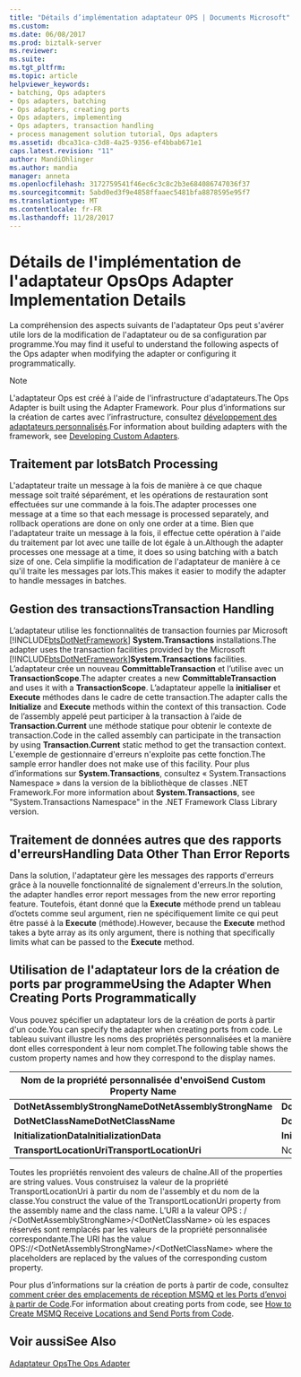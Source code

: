 ```yaml
---
title: "Détails d’implémentation adaptateur OPS | Documents Microsoft"
ms.custom: 
ms.date: 06/08/2017
ms.prod: biztalk-server
ms.reviewer: 
ms.suite: 
ms.tgt_pltfrm: 
ms.topic: article
helpviewer_keywords:
- batching, Ops adapters
- Ops adapters, batching
- Ops adapters, creating ports
- Ops adapters, implementing
- Ops adapters, transaction handling
- process management solution tutorial, Ops adapters
ms.assetid: dbca31ca-c3d8-4a25-9356-ef4bbab671e1
caps.latest.revision: "11"
author: MandiOhlinger
ms.author: mandia
manager: anneta
ms.openlocfilehash: 3172759541f46ec6c3c8c2b3e684086747036f37
ms.sourcegitcommit: 5abd0ed3f9e4858ffaaec5481bfa8878595e95f7
ms.translationtype: MT
ms.contentlocale: fr-FR
ms.lasthandoff: 11/28/2017
---
```

# <a name="ops-adapter-implementation-details"></a><span data-ttu-id="d99ea-102">Détails de l'implémentation de l'adaptateur Ops</span><span class="sxs-lookup"><span data-stu-id="d99ea-102">Ops Adapter Implementation Details</span></span>
<span data-ttu-id="d99ea-103">La compréhension des aspects suivants de l'adaptateur Ops peut s'avérer utile lors de la modification de l'adaptateur ou de sa configuration par programme.</span><span class="sxs-lookup"><span data-stu-id="d99ea-103">You may find it useful to understand the following aspects of the Ops adapter when modifying the adapter or configuring it programmatically.</span></span>  
  
> [!NOTE]
>  <span data-ttu-id="d99ea-104">L'adaptateur Ops est créé à l'aide de l'infrastructure d'adaptateurs.</span><span class="sxs-lookup"><span data-stu-id="d99ea-104">The Ops Adapter is built using the Adapter Framework.</span></span> <span data-ttu-id="d99ea-105">Pour plus d’informations sur la création de cartes avec l’infrastructure, consultez [développement des adaptateurs personnalisés](../core/developing-custom-adapters.md).</span><span class="sxs-lookup"><span data-stu-id="d99ea-105">For information about building adapters with the framework, see [Developing Custom Adapters](../core/developing-custom-adapters.md).</span></span>  
  
## <a name="batch-processing"></a><span data-ttu-id="d99ea-106">Traitement par lots</span><span class="sxs-lookup"><span data-stu-id="d99ea-106">Batch Processing</span></span>  
 <span data-ttu-id="d99ea-107">L'adaptateur traite un message à la fois de manière à ce que chaque message soit traité séparément, et les opérations de restauration sont effectuées sur une commande à la fois.</span><span class="sxs-lookup"><span data-stu-id="d99ea-107">The adapter processes one message at a time so that each message is processed separately, and rollback operations are done on only one order at a time.</span></span> <span data-ttu-id="d99ea-108">Bien que l'adaptateur traite un message à la fois, il effectue cette opération à l'aide du traitement par lot avec une taille de lot égale à un.</span><span class="sxs-lookup"><span data-stu-id="d99ea-108">Although the adapter processes one message at a time, it does so using batching with a batch size of one.</span></span> <span data-ttu-id="d99ea-109">Cela simplifie la modification de l'adaptateur de manière à ce qu'il traite les messages par lots.</span><span class="sxs-lookup"><span data-stu-id="d99ea-109">This makes it easier to modify the adapter to handle messages in batches.</span></span>  
  
## <a name="transaction-handling"></a><span data-ttu-id="d99ea-110">Gestion des transactions</span><span class="sxs-lookup"><span data-stu-id="d99ea-110">Transaction Handling</span></span>  
 <span data-ttu-id="d99ea-111">L’adaptateur utilise les fonctionnalités de transaction fournies par Microsoft [!INCLUDE[btsDotNetFramework](../includes/btsdotnetframework-md.md)] **System.Transactions** installations.</span><span class="sxs-lookup"><span data-stu-id="d99ea-111">The adapter uses the transaction facilities provided by the Microsoft [!INCLUDE[btsDotNetFramework](../includes/btsdotnetframework-md.md)]**System.Transactions** facilities.</span></span> <span data-ttu-id="d99ea-112">L’adaptateur crée un nouveau **CommittableTransaction** et l’utilise avec un **TransactionScope**.</span><span class="sxs-lookup"><span data-stu-id="d99ea-112">The adapter creates a new **CommittableTransaction** and uses it with a **TransactionScope**.</span></span> <span data-ttu-id="d99ea-113">L’adaptateur appelle la **initialiser** et **Execute** méthodes dans le cadre de cette transaction.</span><span class="sxs-lookup"><span data-stu-id="d99ea-113">The adapter calls the **Initialize** and **Execute** methods within the context of this transaction.</span></span> <span data-ttu-id="d99ea-114">Code de l’assembly appelé peut participer à la transaction à l’aide de **Transaction.Current** une méthode statique pour obtenir le contexte de transaction.</span><span class="sxs-lookup"><span data-stu-id="d99ea-114">Code in the called assembly can participate in the transaction by using **Transaction.Current** static method to get the transaction context.</span></span> <span data-ttu-id="d99ea-115">L'exemple de gestionnaire d'erreurs n'exploite pas cette fonction.</span><span class="sxs-lookup"><span data-stu-id="d99ea-115">The sample error handler does not make use of this facility.</span></span> <span data-ttu-id="d99ea-116">Pour plus d’informations sur **System.Transactions**, consultez « System.Transactions Namespace » dans la version de la bibliothèque de classes .NET Framework.</span><span class="sxs-lookup"><span data-stu-id="d99ea-116">For more information about **System.Transactions**, see "System.Transactions Namespace" in the .NET Framework Class Library version.</span></span>  
  
## <a name="handling-data-other-than-error-reports"></a><span data-ttu-id="d99ea-117">Traitement de données autres que des rapports d'erreurs</span><span class="sxs-lookup"><span data-stu-id="d99ea-117">Handling Data Other Than Error Reports</span></span>  
 <span data-ttu-id="d99ea-118">Dans la solution, l'adaptateur gère les messages des rapports d'erreurs grâce à la nouvelle fonctionnalité de signalement d'erreurs.</span><span class="sxs-lookup"><span data-stu-id="d99ea-118">In the solution, the adapter handles error report messages from the new error reporting feature.</span></span> <span data-ttu-id="d99ea-119">Toutefois, étant donné que la **Execute** méthode prend un tableau d’octets comme seul argument, rien ne spécifiquement limite ce qui peut être passé à la **Execute** (méthode).</span><span class="sxs-lookup"><span data-stu-id="d99ea-119">However, because the **Execute** method takes a byte array as its only argument, there is nothing that specifically limits what can be passed to the **Execute** method.</span></span>  
  
## <a name="using-the-adapter-when-creating-ports-programmatically"></a><span data-ttu-id="d99ea-120">Utilisation de l'adaptateur lors de la création de ports par programme</span><span class="sxs-lookup"><span data-stu-id="d99ea-120">Using the Adapter When Creating Ports Programmatically</span></span>  
 <span data-ttu-id="d99ea-121">Vous pouvez spécifier un adaptateur lors de la création de ports à partir d'un code.</span><span class="sxs-lookup"><span data-stu-id="d99ea-121">You can specify the adapter when creating ports from code.</span></span> <span data-ttu-id="d99ea-122">Le tableau suivant illustre les noms des propriétés personnalisées et la manière dont elles correspondent à leur nom complet.</span><span class="sxs-lookup"><span data-stu-id="d99ea-122">The following table shows the custom property names and how they correspond to the display names.</span></span>  
  
|<span data-ttu-id="d99ea-123">Nom de la propriété personnalisée d'envoi</span><span class="sxs-lookup"><span data-stu-id="d99ea-123">Send Custom Property Name</span></span>|<span data-ttu-id="d99ea-124">Nom complet</span><span class="sxs-lookup"><span data-stu-id="d99ea-124">Display Name</span></span>|  
|-------------------------------|------------------|  
|<span data-ttu-id="d99ea-125">**DotNetAssemblyStrongName**</span><span class="sxs-lookup"><span data-stu-id="d99ea-125">**DotNetAssemblyStrongName**</span></span>|<span data-ttu-id="d99ea-126">**DotNetAssemblyStrongName**</span><span class="sxs-lookup"><span data-stu-id="d99ea-126">**DotNetAssemblyStrongName**</span></span>|  
|<span data-ttu-id="d99ea-127">**DotNetClassName**</span><span class="sxs-lookup"><span data-stu-id="d99ea-127">**DotNetClassName**</span></span>|<span data-ttu-id="d99ea-128">**DotNetClassName**</span><span class="sxs-lookup"><span data-stu-id="d99ea-128">**DotNetClassName**</span></span>|  
|<span data-ttu-id="d99ea-129">**InitializationData**</span><span class="sxs-lookup"><span data-stu-id="d99ea-129">**InitializationData**</span></span>|<span data-ttu-id="d99ea-130">**InitializationData**</span><span class="sxs-lookup"><span data-stu-id="d99ea-130">**InitializationData**</span></span>|  
|<span data-ttu-id="d99ea-131">**TransportLocationUri**</span><span class="sxs-lookup"><span data-stu-id="d99ea-131">**TransportLocationUri**</span></span>|<span data-ttu-id="d99ea-132">Non applicable.</span><span class="sxs-lookup"><span data-stu-id="d99ea-132">Not applicable.</span></span>|  
  
 <span data-ttu-id="d99ea-133">Toutes les propriétés renvoient des valeurs de chaîne.</span><span class="sxs-lookup"><span data-stu-id="d99ea-133">All of the properties are string values.</span></span> <span data-ttu-id="d99ea-134">Vous construisez la valeur de la propriété TransportLocationUri à partir du nom de l'assembly et du nom de la classe.</span><span class="sxs-lookup"><span data-stu-id="d99ea-134">You construct the value of the TransportLocationUri property from the assembly name and the class name.</span></span> <span data-ttu-id="d99ea-135">L’URI a la valeur OPS : / /\<DotNetAssemblyStrongName\>/\<DotNetClassName\> où les espaces réservés sont remplacés par les valeurs de la propriété personnalisée correspondante.</span><span class="sxs-lookup"><span data-stu-id="d99ea-135">The URI has the value OPS://\<DotNetAssemblyStrongName\>/\<DotNetClassName\> where the placeholders are replaced by the values of the corresponding custom property.</span></span>  
  
 <span data-ttu-id="d99ea-136">Pour plus d’informations sur la création de ports à partir de code, consultez [comment créer des emplacements de réception MSMQ et les Ports d’envoi à partir de Code](../core/how-to-create-msmq-receive-locations-and-send-ports-from-code.md).</span><span class="sxs-lookup"><span data-stu-id="d99ea-136">For information about creating ports from code, see [How to Create MSMQ Receive Locations and Send Ports from Code](../core/how-to-create-msmq-receive-locations-and-send-ports-from-code.md).</span></span>  
  
## <a name="see-also"></a><span data-ttu-id="d99ea-137">Voir aussi</span><span class="sxs-lookup"><span data-stu-id="d99ea-137">See Also</span></span>  
 [<span data-ttu-id="d99ea-138">Adaptateur Ops</span><span class="sxs-lookup"><span data-stu-id="d99ea-138">The Ops Adapter</span></span>](../core/the-ops-adapter.md)